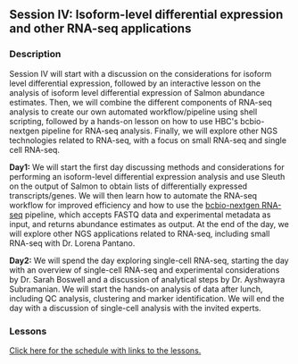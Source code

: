 
## Session IV: Isoform-level differential expression and other RNA-seq applications

### Description

Session IV will start with a discussion on the considerations for isoform level differential expression, followed by an interactive lesson on the analysis of isoform level differential expression of Salmon abundance estimates. Then, we will combine the different components of RNA-seq analysis to create our own automated workflow/pipeline using shell scripting, followed by a hands-on lesson on how to use HBC's bcbio-nextgen pipeline for RNA-seq analysis. Finally, we will explore other NGS technologies related to RNA-seq, with a focus on small RNA-seq and single cell RNA-seq.

**Day1:** We will start the first day discussing methods and considerations for performing an isoform-level differential expression analysis and use Sleuth on the output of Salmon to obtain lists of differentially expressed transcripts/genes. We will then learn how to automate the RNA-seq workflow for improved efficiency and how to use the [bcbio-nextgen RNA-seq](https://bcbio-nextgen.readthedocs.io/en/latest/index.html) pipeline, which accepts FASTQ data and experimental metadata as input, and returns abundance estimates as output. At the end of the day, we will explore other NGS applications related to RNA-seq, including small RNA-seq with Dr. Lorena Pantano. 

**Day2:** We will spend the day exploring single-cell RNA-seq, starting the day with an overview of single-cell RNA-seq and experimental considerations by Dr. Sarah Boswell and a discussion of analytical steps by Dr. Ayshwayra Subramanian. We will start the hands-on analysis of data after lunch, including QC analysis, clustering and marker identification. We will end the day with a discussion of single-cell analysis with the invited experts.    

### Lessons
[Click here for the schedule with links to the lessons.](schedule)
